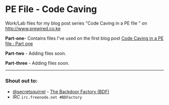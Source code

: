 # PE File - Code Caving

Work/Lab files for my blog post series "Code Caving in a PE file " on http://www.prewired.co.ke

**Part-one**- Contains files I've used on the first blog post [Code Caving in a PE file : Part one](http://prewired.co.ke/2015/10/code-caving-part1.html)

**Part-two** - Adding files soon.

**Part-three** - Adding files soon.

----------------------
### Shout out to:

* [@secretsquirrel](https://github.com/secretsquirrel)  - [The Backdoor Factory (BDF)](https://github.com/secretsquirrel/the-backdoor-factory) 
* IRC ```irc.freenode.net #BDFactory```
